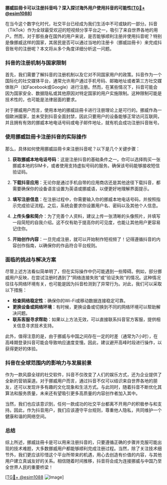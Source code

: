 **挪威註冊卡可以注册抖音吗？深入探讨海外用户使用抖音的可能性[[TG💪+ @esim1088](https://t.me/s/esim1088)]**

在当今这个数字化时代，社交平台已经成为我们生活中不可或缺的一部分。抖音（TikTok）作为全球最受欢迎的短视频分享平台之一，吸引了来自世界各地的用户。然而，对于那些身在国外的用户来说，是否能够顺利注册并使用抖音呢？特别是像挪威这样的国家，其居民是否可以通过当地的注册卡（挪威註冊卡）来完成抖音账号的注册呢？本文将从多个角度详细分析这一问题。

### 抖音的注册机制与国家限制

首先，我们需要了解抖音的注册机制以及它对不同国家用户的政策。抖音作为一个国际化的社交媒体平台，通常允许用户通过手机号码、邮箱地址或者第三方社交媒体账户（如Facebook或Google）进行注册。然而，在某些情况下，抖音可能会因为国家安全、数据隐私或其他原因对特定国家的用户实施限制。这种限制可能是技术性的，也可能是法律层面的要求。

对于挪威用户而言，使用本地的挪威註冊卡进行注册理论上是可行的。挪威作為一個歐洲國家，並未受到抖音全面封禁，因此只要用户的设备能够正常访问互联网，并且拥有有效的挪威本地电话号码或电子邮件地址，就有机会成功注册抖音账号。

### 使用挪威註冊卡注册抖音的实际操作

那么，具体如何使用挪威註冊卡来注册抖音呢？以下是几个关键步骤：

1. **获取挪威本地电话号码**：这是注册抖音的基础条件之一。你可以选择购买一张挪威本地的SIM卡，或者使用支持虚拟号码的服务。确保该号码能够接收短信验证码。
   
2. **下载抖音应用**：无论你是通过手机自带的应用商店还是其他途径下载抖音，都需要确保你的设备语言设置为英语或挪威语，以便更好地理解界面提示。

3. **填写注册信息**：在注册过程中，你需要输入你的挪威本地电话号码，并按照指示完成验证流程。之后，系统会要求你设置用户名、密码以及其他个人信息。

4. **上传头像和简介**：为了完善个人资料，建议上传一张清晰的头像照片，并填写一段简短的自我介绍。这不仅有助于提高你的可见度，也能让其他用户更容易记住你。

5. **开始创作内容**：一旦完成注册，就可以开始制作短视频了！记得遵循抖音的内容创作指南，以确保你的作品符合平台规则。

### 面临的挑战与解决方案

尽管上述方法看似简单明了，但在实际操作中仍可能遇到一些障碍。例如，部分挪威用户反映，在尝试注册时遇到了“网络连接失败”或“验证失败”的情况。这种情况往往与网络环境有关，也可能是因为抖音检测到了异常行为。对此，我们可以采取以下措施：

- **检查网络稳定性**：确保你的Wi-Fi或移动数据连接稳定可靠。
- **更换设备或网络环境**：有时候，更换设备或切换到不同的网络环境可以帮助解决问题。
- **联系客服寻求帮助**：如果以上方法无效，可以直接联系抖音官方客服，提供相关信息寻求技术支持。

此外，值得注意的是，由于挪威与中国之间存在一定的时差（通常为7小时），在高峰期登录抖音可能会导致响应速度变慢。因此，建议避开高峰时段进行操作，以获得更好的体验。

### 抖音在全球范围内的影响力与发展前景

作为一款风靡全球的社交软件，抖音不仅改变了人们的娱乐方式，还为企业提供了全新的营销渠道。对于挪威用户而言，通过抖音不仅可以结识来自世界各地的朋友，还可以发现许多有趣的文化现象和生活方式。与此同时，随着抖音不断优化其算法和服务质量，未来还有望吸引更多高质量的内容创作者加入其中。

当然，我们也应该意识到，任何一款成功的社交平台都离不开用户的积极参与和支持。因此，作为抖音用户，我们应该遵守平台规则，尊重他人隐私，共同维护一个健康和谐的网络空间。

### 总结

综上所述，挪威註冊卡是可以用来注册抖音的，只要遵循正确的步骤并克服可能出现的技术难题，大多数挪威用户都能够顺利完成注册过程。当然，除了关注技术细节外，我们更应该珍惜这个平台所带来的机遇，用心去创造有价值的内容，与其他用户建立真诚友好的关系。相信随着时间推移，抖音将会成为连接挪威与中国乃至全世界人民的重要桥梁！

[[TG💪+ @esim1088](https://t.me/s/esim1088) ![Image](https://i.postimg.cc/4NQfJmqS/Snipaste-2025-05-13-00-14-12.png)]